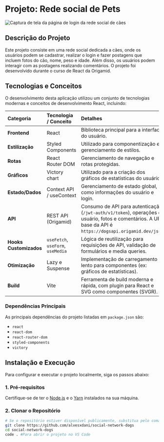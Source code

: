 # Projeto: Rede social de Pets

<img src="./src/Assets/print-projeto.jpg" alt="Captura de tela da página de login da rede social de cães" />

## Descrição do Projeto

Este projeto consiste em uma rede social dedicada a cães, onde os usuários podem se cadastrar, realizar o login e fazer postagens que incluem fotos do cão, nome, peso e idade. Além disso, os usuários podem interagir com as postagens realizando comentários. O projeto foi desenvolvido durante o curso de React da Origamid.

## Tecnologias e Conceitos

O desenvolvimento desta aplicação utilizou um conjunto de tecnologias modernas e conceitos de desenvolvimento React, incluindo:

| Categoria | Tecnologia / Conceito | Detalhes |
| :--- | :--- | :--- |
| **Frontend** | React | Biblioteca principal para a interface do usuário. |
| **Estilização** | Styled Components | Utilizado para componentização e gerenciamento de estilos. |
| **Rotas** | React Router DOM | Gerenciamento de navegação e rotas protegidas. |
| **Gráficos** | Victory chart | Utilizado para a criação dos gráficos de estatísticas do usuário. |
| **Estado/Dados**| Context API / useContext | Gerenciamento de estado global, como informações do usuário e login. |
| **API** | REST API (Origamid) | Consumo de API para autenticação (`/jwt-auth/v1/token`), operações de usuário, fotos e comentários. A URL base da API é `https://dogsapi.origamid.dev/json`. |
| **Hooks Customizados**| `useFetch`, `useForm`, `useMedia` | Lógica de reutilização para requisições de API, validação de formulários e media queries. |
| **Otimização** | Lazy e Suspense | Implementação de carregamento lento para componentes (ex: gráficos de estatísticas). |
| **Build** | Vite | Ferramenta de build moderna e rápida, com plugin para React e SVG como componentes (SVGR). |

### Dependências Principais
As principais dependências do projeto listadas em `package.json` são:

* `react`
* `react-dom`
* `react-router-dom`
* `styled-components`
* `victory`

## Instalação e Execução

Para configurar e executar o projeto localmente, siga os passos abaixo:

### 1. Pré-requisitos
Certifique-se de ter o [Node.js](https://nodejs.org/) e o [Yarn](https://yarnpkg.com/) instalados na sua máquina.

### 2. Clonar o Repositório

```bash
# Se o repositório estiver disponível publicamente, substitua pelo comando de clone
git clone https://github.com/alvesxdani/social-network-dogs
cd social-network-dogs
code . #Para abrir o projeto no VS Code
